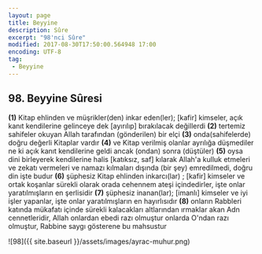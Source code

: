 ```yaml
---
layout: page
title: Beyyine
description: Sûre
excerpt: "98'nci Sûre"
modified: 2017-08-30T17:50:00.564948 17:00
encoding: UTF-8
tag: 
 - Beyyine
---
```


## 98. Beyyine Sûresi

**(1)** Kitap ehlinden ve müşrikler(den) inkar eden(ler); [kafir] kimseler, açık kanıt kendilerine gelinceye dek [ayırılıp] bırakılacak değillerdi
**(2)** tertemiz sahifeler okuyan Allah tarafından (gönderilen) bir elçi
**(3)** onda(sahifelerde) doğru değerli Kitaplar vardır 
**(4)** ve Kitap verilmiş olanlar ayrılığa düşmediler ne ki açık kanıt kendilerine geldi ancak (ondan) sonra (düştüler)
**(5)** oysa dini birleyerek kendilerine halis [katıksız, saf] kılarak Allah'a kulluk etmeleri ve zekatı vermeleri ve namazı kılmaları dışında (bir şey) emredilmedi, doğru din işte budur
**(6)** şüphesiz Kitap ehlinden inkarcı(lar) ; [kafir] kimseler ve ortak koşanlar sürekli olarak orada cehennem ateşi içindedirler, işte onlar yaratılmışların en şerlisidir
**(7)** şüphesiz inanan(lar); [imanlı] kimseler ve iyi işler yapanlar, işte onlar yaratılmışların en hayırlısıdır
**(8)** onların Rabbleri katında mükafatı içinde sürekli kalacakları altlarından ırmaklar akan Adn cennetleridir, Allah onlardan ebedi razı olmuştur onlarda O'ndan razı olmuştur, Rabbine saygı gösterene bu mahsustur

![98]({{ site.baseurl }}/assets/images/ayrac-muhur.png)
